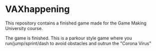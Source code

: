 # VAXhappening

This repository contains a finished game made for the Game Making University course.

The game is finished. This is a parkour style game where you run/jump/sprint/dash to avoid obstacles and outrun the "Corona Virus"

